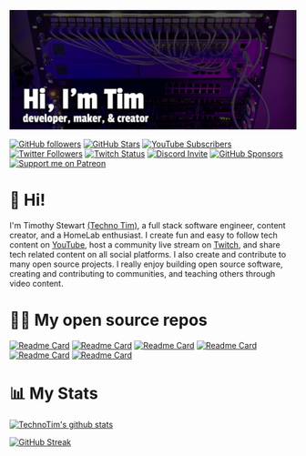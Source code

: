 
![Hero image](https://raw.githubusercontent.com/timothystewart6/images/master/techno-timgithub-profile.jpg)

[![GitHub followers](https://img.shields.io/github/followers/timothystewart6?logo=GitHub&style=for-the-badge)](https://github.com/timothystewart6)
[![GitHub Stars](https://img.shields.io/github/stars/techno-tim?logo=github&style=for-the-badge)](https://github.com/techno-tim)
 [![YouTube Subscribers](https://img.shields.io/youtube/channel/subscribers/UCOk-gHyjcWZNj3Br4oxwh0A?logo=youtube&logoColor=E05D44&style=for-the-badge)](https://www.youtube.com/c/TechnoTimLive?sub_confirmation=1) 
[![Twitter Followers](https://img.shields.io/twitter/follow/technotimlive?color=0E7FC0&label=follow&logo=twitter&style=for-the-badge)](https://twitter.com/TechnoTimLive)
[![Twitch Status](https://img.shields.io/twitch/status/technotim?color=9147FF&logo=twitch&style=for-the-badge)](https://twitch.tv/technotim)
[![Discord Invite](https://img.shields.io/discord/677701098101932032?color=4A55CC&label=Discord&logo=discord&style=for-the-badge)](https://discord.gg/DJKexrJ)
[![GitHub Sponsors](https://img.shields.io/github/sponsors/timothystewart6?color=BF4B8A&logo=githubsponsors&style=for-the-badge)](https://github.com/sponsors/timothystewart6)
[![Support me on Patreon](https://img.shields.io/endpoint.svg?url=https%3A%2F%2Fshieldsio-patreon.vercel.app%2Fapi%3Fusername%3Dtechnotim%26type%3Dpatrons&style=for-the-badge)](https://patreon.com/technotim)

# 👋 Hi!

I'm Timothy Stewart [(Techno Tim)](https://www.technotim.live), a full stack software engineer, content creator, and a HomeLab enthusiast.   I create fun and easy to follow tech content on [YouTube](https://www.youtube.com/c/TechnoTimLive?sub_confirmation=1), host a community live stream on [Twitch](https://twitch.tv/technotim), and share tech related content on all social platforms.  I also create and contribute to many open source projects.  I really enjoy building open source software, creating and contributing to communities, and teaching others through video content.

# 🧑‍💻 My open source repos

[![Readme Card](https://github-readme-stats.vercel.app/api/pin/?username=techno-tim&repo=techno-tim.github.io&theme=radical)](https://github.com/techno-tim/techno-tim.github.io)
[![Readme Card](https://github-readme-stats.vercel.app/api/pin/?username=techno-tim&repo=littlelink-server&theme=radical)](https://github.com/techno-tim/littlelink-server)
[![Readme Card](https://github-readme-stats.vercel.app/api/pin/?username=techno-tim&repo=techno-boto-discord&theme=radical)](https://github.com/techno-tim/techno-boto-discord)
[![Readme Card](https://github-readme-stats.vercel.app/api/pin/?username=techno-tim&repo=techno-boto-twitch&theme=radical)](https://github.com/techno-tim/techno-boto-twitch)
[![Readme Card](https://github-readme-stats.vercel.app/api/pin/?username=techno-tim&repo=ansible-homelab&theme=radical)](https://github.com/techno-tim/ansible-homelab)
[![Readme Card](https://github-readme-stats.vercel.app/api/pin/?username=techno-tim&repo=techno-broadlink&theme=radical)](https://github.com/techno-tim/techno-broadlink)

# 📊 My Stats

[![TechnoTim's github stats](https://github-readme-stats.vercel.app/api?username=timothystewart6&show_icons=true&count_private=true&theme=radical&hide=stars)](https://github.com/timothystewart6)

[![GitHub Streak](https://github-readme-streak-stats.herokuapp.com/?user=timothystewart6&theme=dark&count_private=true&theme=radical)](https://git.io/streak-stats)
